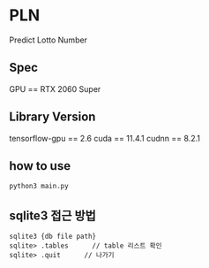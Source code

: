# PLN
Predict Lotto Number

## Spec
GPU == RTX 2060 Super


## Library Version
tensorflow-gpu == 2.6
cuda == 11.4.1
cudnn == 8.2.1


## how to use
    python3 main.py

## sqlite3 접근 방법
    sqlite3 {db file path}
    sqlite> .tables      // table 리스트 확인
    sqlite> .quit      // 나가기
    